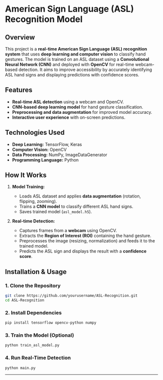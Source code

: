 # **American Sign Language (ASL) Recognition Model**  

## **Overview**  
This project is a **real-time American Sign Language (ASL) recognition system** that uses **deep learning and computer vision** to classify hand gestures. The model is trained on an ASL dataset using a **Convolutional Neural Network (CNN)** and deployed with **OpenCV** for real-time webcam-based detection. It aims to improve accessibility by accurately identifying ASL hand signs and displaying predictions with confidence scores.  

## **Features**  
- **Real-time ASL detection** using a webcam and OpenCV.  
- **CNN-based deep learning model** for hand gesture classification.  
- **Preprocessing and data augmentation** for improved model accuracy.  
- **Interactive user experience** with on-screen predictions.  

## **Technologies Used**  
- **Deep Learning:** TensorFlow, Keras  
- **Computer Vision:** OpenCV  
- **Data Processing:** NumPy, ImageDataGenerator  
- **Programming Language:** Python  

## **How It Works**  
1. **Model Training:**  
   - Loads ASL dataset and applies **data augmentation** (rotation, flipping, zooming).  
   - Trains a **CNN model** to classify different ASL hand signs.  
   - Saves trained model (`asl_model.h5`).  

2. **Real-time Detection:**  
   - Captures frames from a **webcam** using OpenCV.  
   - Extracts the **Region of Interest (ROI)** containing the hand gesture.  
   - Preprocesses the image (resizing, normalization) and feeds it to the trained model.  
   - Predicts the ASL sign and displays the result with a **confidence score**.  

## **Installation & Usage**  
### **1. Clone the Repository**  
```bash
git clone https://github.com/yourusername/ASL-Recognition.git  
cd ASL-Recognition  
```

### **2. Install Dependencies**  
```bash
pip install tensorflow opencv-python numpy
```

### **3. Train the Model** (Optional)  
```bash
python train_asl_model.py
```

### **4. Run Real-Time Detection**  
```bash
python main.py
```
---



